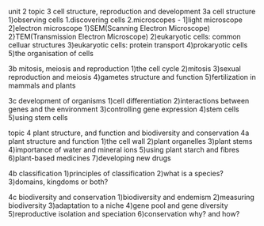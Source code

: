 unit 2 
topic 3 cell structure, reproduction and development
3a cell structure
1)observing cells
1.discovering cells
2.microscopes -
	1]light microscope
	2]electron microscope
	 	1}SEM(Scanning Electron Microscope)
	 	2}TEM(Transmission Electron Microscope)
2)eukaryotic cells: common celluar structures
3)eukaryotic cells: protein transport
4)prokaryotic cells
5)the organisation of cells

3b mitosis, meiosis and reproduction
1)the cell cycle
2)mitosis
3)sexual reproduction and meiosis
4)gametes structure and function
5)fertilization in mammals and plants

3c development of organisms
1)cell differentiation
2)interactions between genes and the environment
3)controlling gene expression
4)stem cells
5)using stem cells

topic 4 plant structure, and function and biodiversity and conservation
4a plant structure and function
1)the cell wall
2)plant organelles
3)plant stems
4)importance of water and mineral ions
5)using plant starch and fibres
6)plant-based medicines
7)developing new drugs

4b classification
1)principles of classification
2)what is a species?
3)domains, kingdoms or both?

4c biodiversity and conservation
1)biodiversity and endemism
2)measuring biodiversity
3)adaptation to a niche
4)gene pool and gene diversity
5)reproductive isolation and speciation
6)conservation why? and how?